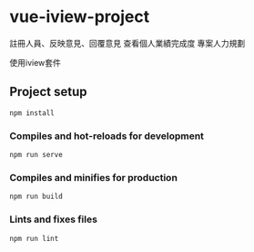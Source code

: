# vue-iview-project
註冊人員、反映意見、回覆意見
查看個人業績完成度
專案人力規劃

使用iview套件

## Project setup
```
npm install
```

### Compiles and hot-reloads for development
```
npm run serve
```

### Compiles and minifies for production
```
npm run build
```

### Lints and fixes files
```
npm run lint
```


